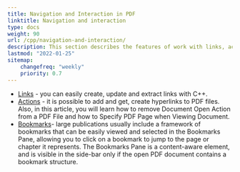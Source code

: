 ```yaml
---
title: Navigation and Interaction in PDF 
linktitle: Navigation and interaction
type: docs
weight: 90
url: /cpp/navigation-and-interaction/
description: This section describes the features of work with links, actions and bookmarks.
lastmod: "2022-01-25"
sitemap:
    changefreq: "weekly"
    priority: 0.7
---
```


- [Links](/pdf/cpp/links/) - you can easily create, update and extract links with C++.
- [Actions](/pdf/cpp/actions/) - it is possible to add and get, create  hyperlinks to PDF files. Also, in this article, you will learn how to remove Document Open Action from a PDF File and how to Specify PDF Page when Viewing Document.
- [Bookmarks](/pdf/cpp/bookmarks/)- large publications usually include a framework of bookmarks that can be easily viewed and selected in the Bookmarks Pane, allowing you to click on a bookmark to jump to the page or chapter it represents. The Bookmarks Pane is a content-aware element, and is visible in the side-bar only if the open PDF document contains a bookmark structure.

